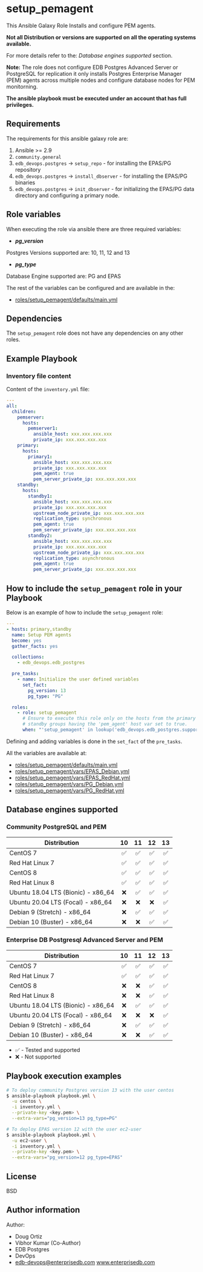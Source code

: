 # setup_pemagent

This Ansible Galaxy Role Installs and configure PEM agents.

**Not all Distribution or versions are supported on all the operating systems
available.**

For more details refer to the: *Database engines supported* section.

**Note:**
The role does not configure EDB Postgres Advanced Server or PostgreSQL for
replication it only installs Postgres Enterprise Manager (PEM) agents across
multiple nodes and configure database nodes for PEM monitorning.

**The ansible playbook must be executed under an account that has full
privileges.**

## Requirements

The requirements for this ansible galaxy role are:

  1. Ansible >= 2.9
  2. `community.general`
  3. `edb_devops.postgres` -> `setup_repo` - for installing the EPAS/PG
     repository
  4. `edb_devops.postgres` -> `install_dbserver` - for installing the EPAS/PG
     binaries
  5. `edb_devops.postgres` -> `init_dbserver` - for initializing the EPAS/PG
     data directory and configuring a primary node.

## Role variables

When executing the role via ansible there are three required variables:

  * ***pg_version***

  Postgres Versions supported are: 10, 11, 12 and 13

  * ***pg_type***

  Database Engine supported are: PG and EPAS

The rest of the variables can be configured and are available in the:

  * [roles/setup_pemagent/defaults/main.yml](./defaults/main.yml)

## Dependencies

The `setup_pemagent` role does not have any dependencies on any other roles.

## Example Playbook

### Inventory file content

Content of the `inventory.yml` file:

```yaml
---
all:
  children:
    pemserver:
      hosts:
        pemserver1:
          ansible_host: xxx.xxx.xxx.xxx
          private_ip: xxx.xxx.xxx.xxx
    primary:
      hosts:
        primary1:
          ansible_host: xxx.xxx.xxx.xxx
          private_ip: xxx.xxx.xxx.xxx
          pem_agent: true
          pem_server_private_ip: xxx.xxx.xxx.xxx
    standby:
      hosts:
        standby1:
          ansible_host: xxx.xxx.xxx.xxx
          private_ip: xxx.xxx.xxx.xxx
          upstream_node_private_ip: xxx.xxx.xxx.xxx
          replication_type: synchronous
          pem_agent: true
          pem_server_private_ip: xxx.xxx.xxx.xxx
        standby2:
          ansible_host: xxx.xxx.xxx.xxx
          private_ip: xxx.xxx.xxx.xxx
          upstream_node_private_ip: xxx.xxx.xxx.xxx
          replication_type: asynchronous
          pem_agent: true
          pem_server_private_ip: xxx.xxx.xxx.xxx
```

## How to include the `setup_pemagent` role in your Playbook

Below is an example of how to include the `setup_pemagent` role:

```yaml
---
- hosts: primary,standby
  name: Setup PEM agents
  become: yes
  gather_facts: yes

  collections:
    - edb_devops.edb_postgres

  pre_tasks:
    - name: Initialize the user defined variables
      set_fact:
        pg_version: 13
        pg_type: "PG"

  roles:
    - role: setup_pemagent
      # Ensure to execute this role only on the hosts from the primary and
      # standby groups having the 'pem_agent' host var set to true.
      when: "'setup_pemagent' in lookup('edb_devops.edb_postgres.supported_roles', wantlist=True)"
```

Defining and adding variables is done in the `set_fact` of the `pre_tasks`.

All the variables are available at:

  - [roles/setup_pemagent/defaults/main.yml](./defaults/main.yml)
  - [roles/setup_pemagent/vars/EPAS_Debian.yml](./vars/EPAS_Debian.yml)
  - [roles/setup_pemagent/vars/EPAS_RedHat.yml](./vars/EPAS_RedHat.yml)
  - [roles/setup_pemagent/vars/PG_Debian.yml](./vars/PG_Debian.yml)
  - [roles/setup_pemagent/vars/PG_RedHat.yml](./vars/PG_RedHat.yml)

## Database engines supported

### Community PostgreSQL and PEM

| Distribution | 10 | 11 | 12 | 13 |
| ------------------------- |:--:|:--:|:--:|:--:|
| CentOS 7 | :white_check_mark:| :white_check_mark:| :white_check_mark:| :white_check_mark:|
| Red Hat Linux 7 | :white_check_mark:| :white_check_mark:| :white_check_mark:| :white_check_mark:|
| CentOS 8 | :white_check_mark:| :white_check_mark:| :white_check_mark:| :white_check_mark:|
| Red Hat Linux 8 | :white_check_mark:| :white_check_mark:| :white_check_mark:| :white_check_mark:|
| Ubuntu 18.04 LTS (Bionic) - x86_64 | :x: | :white_check_mark:| :white_check_mark:| :white_check_mark:|
| Ubuntu 20.04 LTS (Focal) - x86_64 | :x:| :x: | :x: |  :white_check_mark:|
| Debian 9 (Stretch) - x86_64 | :x: | :white_check_mark:| :white_check_mark:| :white_check_mark:|
| Debian 10 (Buster) - x86_64 | :x: | :x: | :white_check_mark:| :white_check_mark:| 

### Enterprise DB Postgresql Advanced Server and PEM

| Distribution | 10 | 11 | 12 | 13 |
| ------------------------- |:--:|:--:|:--:|:--:|
| CentOS 7 | :white_check_mark:| :white_check_mark:| :white_check_mark:| :white_check_mark:|
| Red Hat Linux 7 | :white_check_mark:| :white_check_mark:| :white_check_mark:| :white_check_mark:|
| CentOS 8 | :x:| :x:| :white_check_mark:| :white_check_mark:|
| Red Hat Linux 8 | :x:| :x:| :white_check_mark:| :white_check_mark:|
| Ubuntu 18.04 LTS (Bionic) - x86_64 | :x: | :white_check_mark:| :white_check_mark:| :white_check_mark:|
| Ubuntu 20.04 LTS (Focal) - x86_64 | :x:| :x: | :x: |  :white_check_mark:|
| Debian 9 (Stretch) - x86_64 | :x: | :white_check_mark:| :white_check_mark:| :white_check_mark:|
| Debian 10 (Buster) - x86_64 | :x: | :x: | :white_check_mark:| :white_check_mark:| 

- :white_check_mark: - Tested and supported
- :x: - Not supported

## Playbook execution examples

```bash
# To deploy community Postgres version 13 with the user centos
$ ansible-playbook playbook.yml \
  -u centos \
  -i inventory.yml \
  --private-key <key.pem> \
  --extra-vars="pg_version=13 pg_type=PG"
```
```bash
# To deploy EPAS version 12 with the user ec2-user
$ ansible-playbook playbook.yml \
  -u ec2-user \
  -i inventory.yml \
  --private-key <key.pem> \
  --extra-vars="pg_version=12 pg_type=EPAS"
```

## License

BSD

## Author information

Author:

  * Doug Ortiz
  * Vibhor Kumar (Co-Author)
  * EDB Postgres
  * DevOps
  * edb-devops@enterprisedb.com www.enterprisedb.com
